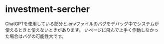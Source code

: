 # investment-sercher
ChatGPTを使用している部分と.envファイルのバグをデバッグ中でシステムが使えるときと使えないときがあります。
いページに飛んで上手く作動しなかった場合はバグの可能性大です。
